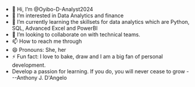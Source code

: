 - 👋 Hi, I’m @Oyibo-D-Analyst2024
- 👀 I’m interested in Data Analytics and finance
- 🌱 I’m currently learning the skillsets for data analytics which are Python, SQL, Advanced Excel and PowerBI
- 💞️ I’m looking to collaborate on with technical teams.
- 📫 How to reach me through 
- 😄 Pronouns: She, her
- ⚡ Fun fact: I love to bake, draw and I am a big fan of personal development.
- Develop a passion for learning. If you do, you will never cease to grow ---Anthony J. D'Angelo
<!---
Oyibo-D-Analyst2024/Oyibo-D-Analyst2024 is a ✨ special ✨ repository because its `README.md` (this file) appears on your GitHub profile.
You can click the Preview link to take a look at your changes.
--->
